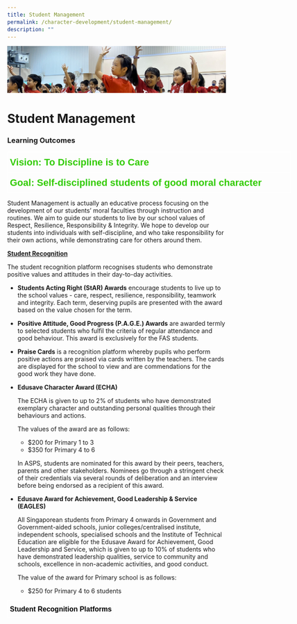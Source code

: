 ```yaml
---
title: Student Management
permalink: /character-development/student-management/
description: ""
---
```

![](/images/School%20Development%20Programmes.jpg)

Student Management
==================

### Learning Outcomes

<style type="text/css">
.tg  {border-collapse:collapse;border-spacing:0;}
.tg td{border-color:black;border-style:solid;border-width:1px;font-family:Arial, sans-serif;font-size:14px;
  overflow:hidden;padding:10px 5px;word-break:normal;}
.tg th{border-color:black;border-style:solid;border-width:1px;font-family:Arial, sans-serif;font-size:14px;
  font-weight:normal;overflow:hidden;padding:10px 5px;word-break:normal;}
.tg .tg-5bbi{border-color:#ffffff;color:#32cb00;font-size:22px;font-weight:bold;text-align:left;vertical-align:top}
</style>
<table class="tg" style="undefined;table-layout: fixed; width: 654px">
<colgroup>
<col style="width: 654px">
</colgroup>
<thead>
  <tr>
    <th class="tg-5bbi">Vision: To Discipline is to Care</th>
  </tr>
</thead>
<tbody>
  <tr>
    <td class="tg-5bbi">Goal: Self-disciplined students of good moral character</td>
  </tr>
</tbody>
</table>


Student Management is actually an educative process focusing on the development of our students’ moral faculties through instruction and routines. We aim to guide our students to live by our school values of Respect, Resilience, Responsibility & Integrity. We hope to develop our students into individuals with self-discipline, and who take responsibility for their own actions, while demonstrating care for others around them.

  

<u><b>Student Recognition</u></b>

  

The student recognition platform recognises students who demonstrate positive values and attitudes in their day-to-day activities.

  

*   <b>Students Acting Right (StAR) Awards</b> encourage students to live up to the school values - care, respect, resilience, responsibility, teamwork and integrity. Each term, deserving pupils are presented with the award based on the value chosen for the term.

*   <b>Positive Attitude, Good Progress (P.A.G.E.) Awards</b> are awarded termly to selected students who fulfil the criteria of regular attendance and good behaviour. This award is exclusively for the FAS students.

*   <b>Praise Cards</b> is a recognition platform whereby pupils who perform positive actions are praised via cards written by the teachers. The cards are displayed for the school to view and are commendations for the good work they have done.

*   <b>Edusave Character Award (ECHA)</b>
    
    The ECHA is given to up to 2% of students who have demonstrated exemplary character and outstanding personal qualities through their behaviours and actions.
    
      
    
    The values of the award are as follows:
    
    *   $200 for Primary 1 to 3
    *   $350 for Primary 4 to 6
    
      
    
    In ASPS, students are nominated for this award by their peers, teachers, parents and other stakeholders. Nominees go through a stringent check of their credentials via several rounds of deliberation and an interview before being endorsed as a recipient of this award.
    

*   <b>Edusave Award for Achievement, Good Leadership & Service (EAGLES)</b>
    
    All Singaporean students from Primary 4 onwards in Government and Government-aided schools, junior colleges/centralised institute, independent schools, specialised schools and the Institute of Technical Education are eligible for the Edusave Award for Achievement, Good Leadership and Service, which is given to up to 10% of students who have demonstrated leadership qualities, service to community and schools, excellence in non-academic activities, and good conduct.
    
      
    
    The value of the award for Primary school is as follows:
    
    *   $250 for Primary 4 to 6 students


<style type="text/css">
.tg  {border-collapse:collapse;border-spacing:0;}
.tg td{border-color:black;border-style:solid;border-width:1px;font-family:Arial, sans-serif;font-size:14px;
  overflow:hidden;padding:10px 5px;word-break:normal;}
.tg th{border-color:black;border-style:solid;border-width:1px;font-family:Arial, sans-serif;font-size:14px;
  font-weight:normal;overflow:hidden;padding:10px 5px;word-break:normal;}
.tg .tg-zg5n{border-color:#ffffff;color:#000000;font-size:16px;font-weight:bold;text-align:center;vertical-align:top}
</style>
<table class="tg">
<thead>
  <tr>
    <td class="tg-zg5n">Student Recognition Platforms</td>
  </tr>
</thead>
</table>